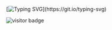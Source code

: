 [![Typing SVG](https://readme-typing-svg.herokuapp.com?font=Fredericka+the+Great&color=%236E6EBF&size=50&multiline=true&width=550&height=130&lines=Good+day!;Thank+you+for+visiting!)](https://git.io/typing-svg)

![visitor badge](https://visitor-badge.glitch.me/badge?page_id=timothy-chan2.timothy-chan2)